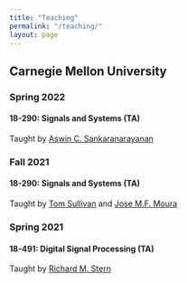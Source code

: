 ```yaml
---
title: "Teaching"
permalink: "/teaching/"
layout: page
---
```


## Carnegie Mellon University

### Spring 2022
#### 18-290: Signals and Systems (TA)
Taught by 
[Aswin C. Sankaranarayanan][aswin]


### Fall 2021
#### 18-290: Signals and Systems (TA)
Taught by 
[Tom Sullivan][sullivan] and 
[Jose M.F. Moura][moura]


### Spring 2021
#### 18-491: Digital Signal Processing (TA)
Taught by  [Richard M. Stern][rich]

[aswin]:    https://users.ece.cmu.edu/~saswin/
[moura]:    https://users.ece.cmu.edu/~moura/
[sullivan]: https://www.ece.cmu.edu/directory/bios/sullivan-tom.html
[rich]:     https://www.ece.cmu.edu/directory/bios/stern-richard.html

